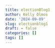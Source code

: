 ```yaml
---
title: electionBlog1
author: Kelly Olmos
date: '2024-09-09'
slug: electionblog1
draft: = false
categories: []
tags: []
---
```

